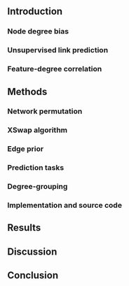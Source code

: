 ## Introduction

### Node degree bias

### Unsupervised link prediction

### Feature-degree correlation


## Methods

### Network permutation

### XSwap algorithm

### Edge prior

### Prediction tasks

### Degree-grouping

### Implementation and source code


## Results


## Discussion


## Conclusion
